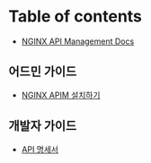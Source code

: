 # Table of contents

* [NGINX API Management Docs](README.md)

## 어드민 가이드 <a href="#admin-guide" id="admin-guide"></a>

* [NGINX APIM 설치하기](admin-guide/installing-nginx-apim.md)

## 개발자 가이드 <a href="#developer-guide" id="developer-guide"></a>

* [API 명세서](developer-guide/api.md)
